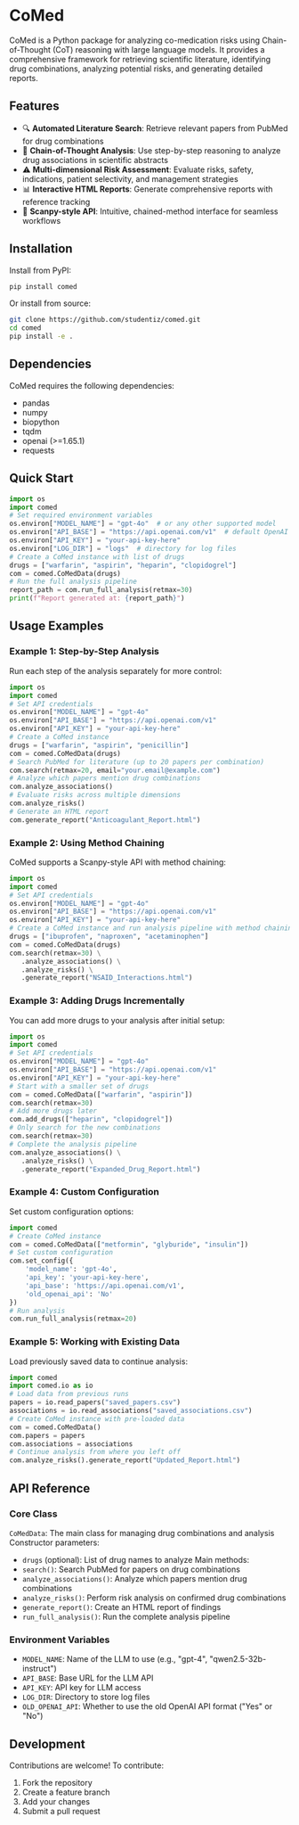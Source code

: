 # CoMed
CoMed is a Python package for analyzing co-medication risks using Chain-of-Thought (CoT) reasoning with large language models. It provides a comprehensive framework for retrieving scientific literature, identifying drug combinations, analyzing potential risks, and generating detailed reports.
## Features
- 🔍 **Automated Literature Search**: Retrieve relevant papers from PubMed for drug combinations
- 🧠 **Chain-of-Thought Analysis**: Use step-by-step reasoning to analyze drug associations in scientific abstracts
- ⚠️ **Multi-dimensional Risk Assessment**: Evaluate risks, safety, indications, patient selectivity, and management strategies
- 📊 **Interactive HTML Reports**: Generate comprehensive reports with reference tracking
- 🔄 **Scanpy-style API**: Intuitive, chained-method interface for seamless workflows
## Installation
Install from PyPI:
```bash
pip install comed
```
Or install from source:
```bash
git clone https://github.com/studentiz/comed.git
cd comed
pip install -e .
```
## Dependencies
CoMed requires the following dependencies:
- pandas
- numpy
- biopython
- tqdm
- openai (>=1.65.1)
- requests
## Quick Start
```python
import os
import comed
# Set required environment variables
os.environ["MODEL_NAME"] = "gpt-4o"  # or any other supported model
os.environ["API_BASE"] = "https://api.openai.com/v1"  # default OpenAI endpoint
os.environ["API_KEY"] = "your-api-key-here"
os.environ["LOG_DIR"] = "logs"  # directory for log files
# Create a CoMed instance with list of drugs
drugs = ["warfarin", "aspirin", "heparin", "clopidogrel"]
com = comed.CoMedData(drugs)
# Run the full analysis pipeline
report_path = com.run_full_analysis(retmax=30)
print(f"Report generated at: {report_path}")
```
## Usage Examples
### Example 1: Step-by-Step Analysis
Run each step of the analysis separately for more control:
```python
import os
import comed
# Set API credentials
os.environ["MODEL_NAME"] = "gpt-4o"
os.environ["API_BASE"] = "https://api.openai.com/v1"
os.environ["API_KEY"] = "your-api-key-here"
# Create a CoMed instance
drugs = ["warfarin", "aspirin", "penicillin"]
com = comed.CoMedData(drugs)
# Search PubMed for literature (up to 20 papers per combination)
com.search(retmax=20, email="your.email@example.com")
# Analyze which papers mention drug combinations
com.analyze_associations()
# Evaluate risks across multiple dimensions
com.analyze_risks()
# Generate an HTML report
com.generate_report("Anticoagulant_Report.html")
```
### Example 2: Using Method Chaining
CoMed supports a Scanpy-style API with method chaining:
```python
import os
import comed
# Set API credentials
os.environ["MODEL_NAME"] = "gpt-4o"
os.environ["API_BASE"] = "https://api.openai.com/v1"
os.environ["API_KEY"] = "your-api-key-here"
# Create a CoMed instance and run analysis pipeline with method chaining
drugs = ["ibuprofen", "naproxen", "acetaminophen"]
com = comed.CoMedData(drugs)
com.search(retmax=30) \
   .analyze_associations() \
   .analyze_risks() \
   .generate_report("NSAID_Interactions.html")
```
### Example 3: Adding Drugs Incrementally
You can add more drugs to your analysis after initial setup:
```python
import os
import comed
# Set API credentials
os.environ["MODEL_NAME"] = "gpt-4o"
os.environ["API_BASE"] = "https://api.openai.com/v1"
os.environ["API_KEY"] = "your-api-key-here"
# Start with a smaller set of drugs
com = comed.CoMedData(["warfarin", "aspirin"])
com.search(retmax=30)
# Add more drugs later
com.add_drugs(["heparin", "clopidogrel"])
# Only search for the new combinations
com.search(retmax=30)
# Complete the analysis pipeline
com.analyze_associations() \
   .analyze_risks() \
   .generate_report("Expanded_Drug_Report.html")
```
### Example 4: Custom Configuration
Set custom configuration options:
```python
import comed
# Create CoMed instance
com = comed.CoMedData(["metformin", "glyburide", "insulin"])
# Set custom configuration
com.set_config({
    'model_name': 'gpt-4o',
    'api_key': 'your-api-key-here',
    'api_base': 'https://api.openai.com/v1',
    'old_openai_api': 'No'
})
# Run analysis
com.run_full_analysis(retmax=20)
```
### Example 5: Working with Existing Data
Load previously saved data to continue analysis:
```python
import comed
import comed.io as io
# Load data from previous runs
papers = io.read_papers("saved_papers.csv")
associations = io.read_associations("saved_associations.csv")
# Create CoMed instance with pre-loaded data
com = comed.CoMedData()
com.papers = papers
com.associations = associations
# Continue analysis from where you left off
com.analyze_risks().generate_report("Updated_Report.html")
```
## API Reference
### Core Class
`CoMedData`: The main class for managing drug combinations and analysis
Constructor parameters:
- `drugs` (optional): List of drug names to analyze
Main methods:
- `search()`: Search PubMed for papers on drug combinations
- `analyze_associations()`: Analyze which papers mention drug combinations
- `analyze_risks()`: Perform risk analysis on confirmed drug combinations
- `generate_report()`: Create an HTML report of findings
- `run_full_analysis()`: Run the complete analysis pipeline
### Environment Variables
- `MODEL_NAME`: Name of the LLM to use (e.g., "gpt-4", "qwen2.5-32b-instruct")
- `API_BASE`: Base URL for the LLM API
- `API_KEY`: API key for LLM access
- `LOG_DIR`: Directory to store log files
- `OLD_OPENAI_API`: Whether to use the old OpenAI API format ("Yes" or "No")
## Development
Contributions are welcome! To contribute:
1. Fork the repository
2. Create a feature branch
3. Add your changes
4. Submit a pull request